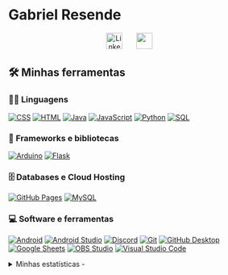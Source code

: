 # Gabriel Resende

<p align="center">
  <a href="https://www.linkedin.com/in/gabriel-resende-86790820a/"><img width="32px" alt="LinkedIn" title="LinkedIn" src="https://i.imgur.com/yRpa1dQ.png"/></a>
  &#8287;&#8287;&#8287;&#8287;&#8287;
  <a href="https://discord.gg/Ya4UfwTR4W" alt="Discord" title="Dev Pro Tips Discord Server"><img width="32px" src="https://i.imgur.com/OViZO8J.png"/></a>
  &#8287;&#8287;&#8287;&#8287;&#8287;


<h2>🛠️ Minhas ferramentas</h2>

  <h3>👨‍💻 Linguagens</h3>

  <p>
      <a href="https://github.com/search?q=user%3ADenverCoder1+language%3Acss"><img alt="CSS" src="https://img.shields.io/badge/CSS-1572B6.svg?logo=css3&logoColor=white"></a>
      <a href="https://github.com/search?q=user%3ADenverCoder1+language%3Ahtml"><img alt="HTML" src="https://img.shields.io/badge/HTML-E34F26.svg?logo=html5&logoColor=white"></a>
      <a href="https://github.com/search?q=user%3ADenverCoder1+language%3Ajava"><img alt="Java" src="https://custom-icon-badges.demolab.com/badge/Java-007396.svg?logo=java&logoColor=white"></a>
      <a href="https://github.com/search?q=user%3ADenverCoder1+language%3Ajavascript"><img alt="JavaScript" src="https://img.shields.io/badge/JavaScript-F7DF1E.svg?logo=javascript&logoColor=black"></a>
      <a href="https://github.com/search?q=user%3ADenverCoder1+language%3Apython"><img alt="Python" src="https://img.shields.io/badge/Python-14354C.svg?logo=python&logoColor=white"></a>
      <a href="https://github.com/search?q=user%3ADenverCoder1+language%3Asql"><img alt="SQL" src="https://custom-icon-badges.demolab.com/badge/SQL-025E8C.svg?logo=database&logoColor=white"></a>
    
  </p>

  <h3>🧰 Frameworks e bibliotecas</h3>

  <p>
      <a href="#"><img alt="Arduino" src="https://img.shields.io/badge/-Arduino-00979D?logo=Arduino&logoColor=white"></a>
      <a href="#"><img alt="Flask" src="https://img.shields.io/badge/Flask-000000.svg?logo=flask&logoColor=white"></a>
     
  </p>

  <h3>🗄️ Databases e Cloud Hosting</h3>

  <p>
      <a href="#"><img alt="GitHub Pages" src="https://img.shields.io/badge/GitHub%20Pages-327FC7.svg?logo=github&logoColor=white"></a>
      <a href="#"><img alt="MySQL" src="https://img.shields.io/badge/MySQL-00f.svg?logo=mysql&logoColor=white"></a>
  </p>

  <h3>💻 Software e ferramentas</h3>

  <p>
      <a href="#"><img alt="Android" src="https://img.shields.io/badge/Android-3DDC84?logo=android&logoColor=white"></a>
      <a href="#"><img alt="Android Studio" src="https://img.shields.io/badge/Android%20Studio-008678.svg?logo=android-studio&logoColor=white"></a>
      <a href="#"><img alt="Discord" src="https://img.shields.io/badge/-Discord-5865F2.svg?logo=discord&logoColor=white"></a>
      <a href="#"><img alt="Git" src="https://img.shields.io/badge/Git-F05033.svg?logo=git&logoColor=white"></a>
      <a href="#"><img alt="GitHub Desktop" src="https://img.shields.io/badge/GitHub%20Desktop-8034A9.svg?logo=github&logoColor=white"></a>
      <a href="#"><img alt="Google Sheets" src="https://img.shields.io/badge/Sheets-34A853.svg?logo=google%20sheets&logoColor=white"></a>
      <a href="#"><img alt="OBS Studio" src="https://img.shields.io/badge/-OBS-302E31?logo=obs-studio&logoColor=white"></a>
      <a href="#"><img alt="Visual Studio Code" src="https://img.shields.io/badge/Visual%20Studio%20Code-0078d7.svg?logo=visual-studio-code&logoColor=white"></a>
  </p>

<details>
<summary>Minhas estatísticas - </summary>

# 📊 GitHub Stats:

![Estat Boemia](https://github-readme-stats.vercel.app/api?username=Boemia&show_icons=true&theme=tokyonight&rank_icon=percentile&include_all_commits=true&count_private=true&hide_border=true)
![Top Linguagens Boemia](https://github-readme-stats.vercel.app/api/top-langs/?username=Boemia&langs_count=8&theme=tokyonight&hide_border=true&include_all_commits=true&count_private=true&layout=compact)
![Progile Summary](http://github-profile-summary-cards.vercel.app/api/cards/profile-details?username=Boemia&theme=tokyonight)
![Gráfico de atividade](https://github-readme-activity-graph.vercel.app/graph/?username=Boemia&radius=6&theme=tokyo-night&hide_border=true) 



<p align="center">
<div align="center">
<img src="http://github-profile-summary-cards.vercel.app/api/cards/repos-per-language?username=Boemia&theme=tokyonight&include_all_commits=true&count_private=true" width="28%" align="left"/>
<img src="http://github-profile-summary-cards.vercel.app/api/cards/most-commit-language?username=Boemia&theme=tokyonight" width="28%" align="right"  />
<img src="https://github-profile-summary-cards.vercel.app/api/cards/productive-time?username=Boemia&theme=tokyonight&include_all_commits=true&count_private=true" width="28%" align="center" title="productive time" />  
</div>
</p>

![Github Streak](https://github-readme-streak-stats.herokuapp.com/?user=Boemia&theme=tokyonight&hide_border=true)

## 🏆 Troféus GitHub
![Github Thropies](https://github-profile-trophy.vercel.app/?username=Boemia&theme=tokyonight&no-bg=false&margin-w=2&no-frame=true)

## 🔝 Repositórios que mais contribui 
![](https://github-contributor-stats.vercel.app/api?username=Boemia&limit=6&theme=tokyonight&combine_all_yearly_contributions=true&hide_border=true)

## 🎧 Codando e ouvindo 

 [![Spotify](https://open.spotify.com/intl-pt/artist/7sKOw5KIGmCldJ8wkQhGQo?si=0aers8F7SDiQsBNE2g1hyg)]

 </details>
